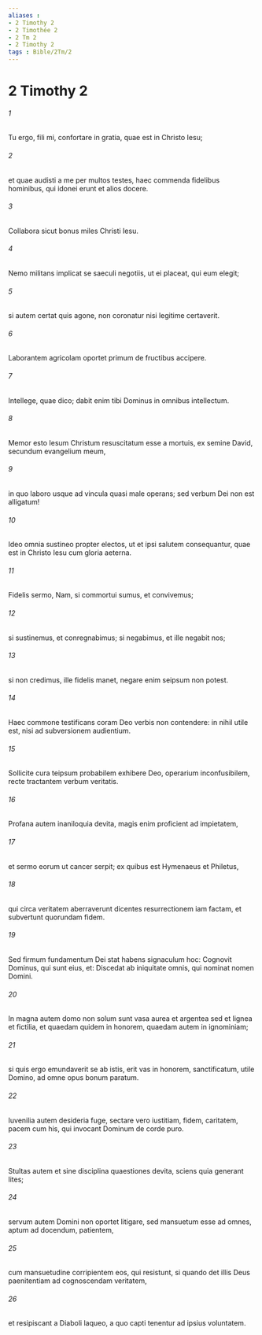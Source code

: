 ```yaml
---
aliases : 
- 2 Timothy 2
- 2 Timothée 2
- 2 Tm 2
- 2 Timothy 2
tags : Bible/2Tm/2
---
```


# 2 Timothy 2

###### 1
Tu ergo, fili mi, confortare in gratia, quae est in Christo Iesu; 
###### 2
et quae audisti a me per multos testes, haec commenda fidelibus hominibus, qui idonei erunt et alios docere.
###### 3
Collabora sicut bonus miles Christi Iesu. 
###### 4
Nemo militans implicat se saeculi negotiis, ut ei placeat, qui eum elegit; 
###### 5
si autem certat quis agone, non coronatur nisi legitime certaverit. 
###### 6
Laborantem agricolam oportet primum de fructibus accipere. 
###### 7
Intellege, quae dico; dabit enim tibi Dominus in omnibus intellectum.
###### 8
Memor esto Iesum Christum resuscitatum esse a mortuis, ex semine David, secundum evangelium meum, 
###### 9
in quo laboro usque ad vincula quasi male operans; sed verbum Dei non est alligatum! 
###### 10
Ideo omnia sustineo propter electos, ut et ipsi salutem consequantur, quae est in Christo Iesu cum gloria aeterna. 
###### 11
Fidelis sermo, Nam, si commortui sumus, et convivemus; 
###### 12
si sustinemus, et conregnabimus; si negabimus, et ille negabit nos; 
###### 13
si non credimus, ille fidelis manet, negare enim seipsum non potest.
###### 14
Haec commone testificans coram Deo verbis non contendere: in nihil utile est, nisi ad subversionem audientium. 
###### 15
Sollicite cura teipsum probabilem exhibere Deo, operarium inconfusibilem, recte tractantem verbum veritatis. 
###### 16
Profana autem inaniloquia devita, magis enim proficient ad impietatem, 
###### 17
et sermo eorum ut cancer serpit; ex quibus est Hymenaeus et Philetus, 
###### 18
qui circa veritatem aberraverunt dicentes resurrectionem iam factam, et subvertunt quorundam fidem. 
###### 19
Sed firmum fundamentum Dei stat habens signaculum hoc: Cognovit Dominus, qui sunt eius, et: Discedat ab iniquitate omnis, qui nominat nomen Domini. 
###### 20
In magna autem domo non solum sunt vasa aurea et argentea sed et lignea et fictilia, et quaedam quidem in honorem, quaedam autem in ignominiam; 
###### 21
si quis ergo emundaverit se ab istis, erit vas in honorem, sanctificatum, utile Domino, ad omne opus bonum paratum.
###### 22
Iuvenilia autem desideria fuge, sectare vero iustitiam, fidem, caritatem, pacem cum his, qui invocant Dominum de corde puro. 
###### 23
Stultas autem et sine disciplina quaestiones devita, sciens quia generant lites; 
###### 24
servum autem Domini non oportet litigare, sed mansuetum esse ad omnes, aptum ad docendum, patientem, 
###### 25
cum mansuetudine corripientem eos, qui resistunt, si quando det illis Deus paenitentiam ad cognoscendam veritatem, 
###### 26
et resipiscant a Diaboli laqueo, a quo capti tenentur ad ipsius voluntatem.
